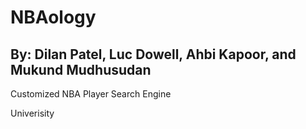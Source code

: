 # NBAology
## By: Dilan Patel, Luc Dowell, Ahbi Kapoor, and Mukund Mudhusudan
Customized NBA Player Search Engine 

Univerisity 
